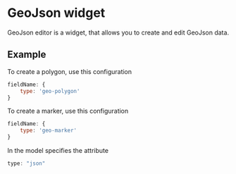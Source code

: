 # GeoJson widget

GeoJson editor is a widget, that allows you to create and edit GeoJson data.

## Example

To create a polygon, use this configuration

```javascript
fieldName: {
    type: 'geo-polygon'
}
```

To create a marker, use this configuration

```javascript
fieldName: {
    type: 'geo-marker'
}
```

In the model specifies the attribute
```javascript
type: "json"
```
